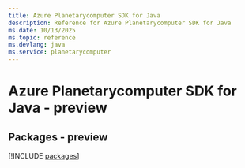 ```yaml
---
title: Azure Planetarycomputer SDK for Java
description: Reference for Azure Planetarycomputer SDK for Java
ms.date: 10/13/2025
ms.topic: reference
ms.devlang: java
ms.service: planetarycomputer
---
```

# Azure Planetarycomputer SDK for Java - preview
## Packages - preview
[!INCLUDE [packages](planetarycomputer-index.md)]